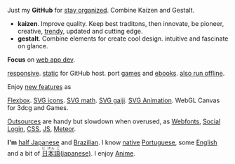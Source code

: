 Just my **GitHub** for
[stay organized](https://www.youtube.com/watch?v=s8yT8Eh_efE). Combine Kaizen and Gestalt. 
+ **kaizen**. Improve quality. Keep best traditons, then innovate, be pioneer, creative,  [trendy](http://thenextweb.com/dd/2015/07/24/6-design-trends-taking-over-the-web/), updated and cutting edge.
+ **gestalt**. Combine elements for create cool design. intuitive and fascinate on glance.



**Focus** on [web app dev](http://www.sitepoint.com/long-live-web-app/).

[responsive](https://www.youtube.com/watch?v=snQp757_Rr0). [static](http://www.staticapps.org/) for GitHub host. port [games](http://www.awwwards.com/current-state-and-the-future-of-html5-games.html) and  [ebooks](http://toc.oreilly.com/2012/09/html5-epub-3-and-ebooks-vs-web-apps.html). [also run offline](https://developer.mozilla.org/en-US/Apps/Build/Offline).


Enjoy [new features](http://caniuse.com/) as

[Flexbox](https://philipwalton.github.io/solved-by-flexbox/). [SVG icons](http://www.flaticon.com/most-downloaded/). [SVG math](https://www.mathjax.org/). [SVG gaiji](https://en.wiktionary.org/wiki/%E5%A4%96%E5%AD%97). [SVG Animation](http://snapsvg.io). WebGL Canvas for 3dcg and Games. 


[Outsources](http://cloudcannon.com/tips/2014/12/12/the-ultimate-list-of-services-for-static-websites.html) are handy but slowdown when overused, as [Webfonts](https://www.google.com/fonts), [Social Login](https://en.wikipedia.org/wiki/Social_login), [CSS](http://www.cssauthor.com/css-frameworks/), [JS](http://beebom.com/2015/04/best-javascript-frameworks-and-libraries), [Meteor](https://www.meteor.com/).

**I'm** [half Japanese](https://en.wikipedia.org/wiki/H%C4%81fu) and [Brazilian](https://en.wikipedia.org/wiki/Japanese_Brazilian).
I know [native](https://en.wikipedia.org/wiki/Native_language) [Portuguese](https://en.wikipedia.org/wiki/Portuguese_language),
some
[English](https://en.wikipedia.org/wiki/English_language)
and a bit of 
[<ruby>日本語<rt>に ほん ご</ruby>(japanese)](https://en.wikipedia.org/wiki/Japanese_language). I enjoy [Anime](https://en.wikipedia.org/wiki/Anime).




